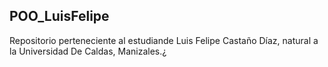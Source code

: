 ## POO_LuisFelipe
Repositorio perteneciente al estudiande Luis Felipe Castaño Díaz, natural a la Universidad De Caldas, Manizales.¿
